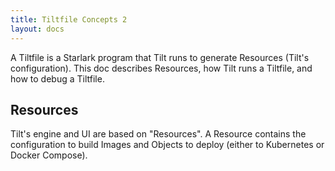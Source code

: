 ```yaml
---
title: Tiltfile Concepts 2
layout: docs
---
```


A Tiltfile is a Starlark program that Tilt runs to generate Resources (Tilt's configuration). This doc describes Resources, how Tilt runs a Tiltfile, and how to debug a Tiltfile.

## Resources
Tilt's engine and UI are based on "Resources". A Resource contains the configuration to build Images and Objects to deploy (either to Kubernetes or Docker Compose).